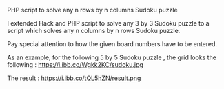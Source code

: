   PHP script to solve any n rows by n columns Sudoku puzzle
  
  I extended Hack and PHP script to solve any 3 by 3 Sudoku puzzle to a script which solves any n columns by n rows Sudoku puzzle.

  Pay special attention to how the given board numbers have to be entered.

  As an example, for the following  5 by 5 Sudoku puzzle , the grid looks the following : https://i.ibb.co/Wgkk2KC/sudoku.jpg

  The result : https://i.ibb.co/tQL5hZN/result.png
